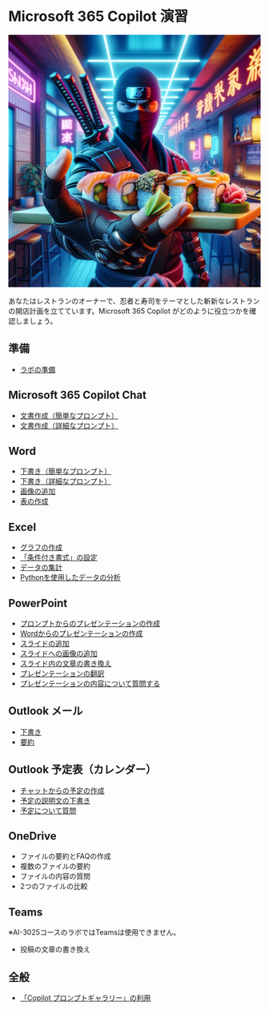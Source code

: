 # Microsoft 365 Copilot 演習

![alt text](ninjasushi.jpg)

あなたはレストランのオーナーで、忍者と寿司をテーマとした斬新なレストランの開店計画を立てています。Microsoft 365 Copilot がどのように役立つかを確認しましょう。

## 準備

- [ラボの準備](setup.md)

## Microsoft 365 Copilot Chat

- [文書作成（簡単なプロンプト）](chat/chat-basic-prompt.md)
- [文書作成（詳細なプロンプト）](chat/chat-detailed-prompt.md)

## Word

- [下書き（簡単なプロンプト）](word/word-draft-basic-prompt.md)
- [下書き（詳細なプロンプト）](word/word-draft-detailed-prompt.md)
- [画像の追加](word/word-insert-image.md)
- [表の作成](word/word-insert-table.md)

## Excel

- [グラフの作成](excel/excel-graph.md)
- [「条件付き書式」の設定](excel/excel-conditional-formatting.md)
- [データの集計](excel/excel-pivot-table.md)
- [Pythonを使用したデータの分析](excel/excel-python-analyze.md)

## PowerPoint

- [プロンプトからのプレゼンテーションの作成](powerpoint/powerpoint-draft-from-prompt.md)
- [Wordからのプレゼンテーションの作成](powerpoint/powerpoint-draft-from-word.md)
- [スライドの追加](powerpoint/powerpoint-add-a-slide.md)
- [スライドへの画像の追加](powerpoint/powerpoint-add-a-image.md)
- [スライド内の文章の書き換え](powerpoint/powerpoint-edit-text.md)
- [プレゼンテーションの翻訳](powerpoint/powerpoint-translate.md)
- [プレゼンテーションの内容について質問する](powerpoint/powerpoint-question.md)

## Outlook メール

- [下書き](outlook/outlook-draft.md)
- [要約](outlook/outlook-summary.md)

## Outlook 予定表（カレンダー）

- [チャットからの予定の作成](outlook/outlook-create-schedule-in-chat.md)
- [予定の説明文の下書き](outlook/outlook-draft-description.md)
- [予定について質問](outlook/outlook-calendar-question.md)

## OneDrive

- ファイルの要約とFAQの作成
- 複数のファイルの要約
- ファイルの内容の質問
- 2つのファイルの比較

## Teams

※AI-3025コースのラボではTeamsは使用できません。

- 投稿の文章の書き換え

## 全般

- [「Copilot プロンプトギャラリー」の利用](common/prompt-gallery.md)
